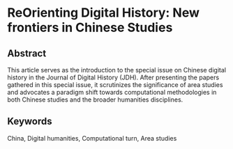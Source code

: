 # ReOrienting Digital History: New frontiers in Chinese Studies

## Abstract

This article serves as the introduction to the special issue on Chinese digital history in the Journal of Digital History (JDH). After presenting the papers gathered in this special issue, it scrutinizes the significance of area studies and advocates a paradigm shift towards computational methodologies in both Chinese studies and the broader humanities disciplines.

## Keywords

China, Digital humanities, Computational turn, Area studies


